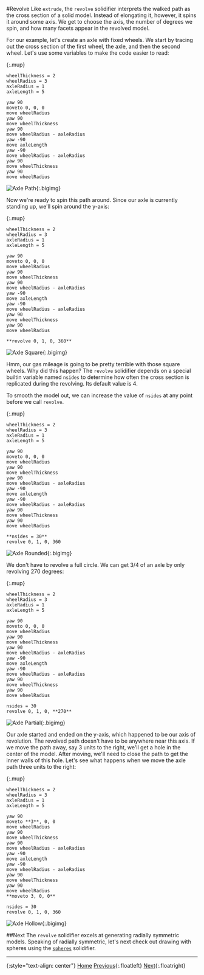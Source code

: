 #Revolve
Like `extrude`, the `revolve` solidifier interprets the walked path as the cross section of a solid model. Instead of elongating it, however, it spins it around some axis. We get to choose the axis, the number of degrees we spin, and how many facets appear in the revolved model.

For our example, let's create an axle with fixed wheels. We start by tracing out the cross section of the first wheel, the axle, and then the second wheel. Let's use some variables to make the code easier to read:

{:.mup}
~~~
wheelThickness = 2
wheelRadius = 3
axleRadius = 1
axleLength = 5

yaw 90
moveto 0, 0, 0
move wheelRadius
yaw 90
move wheelThickness
yaw 90
move wheelRadius - axleRadius
yaw -90
move axleLength
yaw -90
move wheelRadius - axleRadius
yaw 90
move wheelThickness
yaw 90
move wheelRadius
~~~

![Axle Path](images/axle_path.png){:.bigimg}

Now we're ready to spin this path around. Since our axle is currently standing up, we'll spin around the y-axis:

{:.mup}
~~~
wheelThickness = 2
wheelRadius = 3
axleRadius = 1
axleLength = 5

yaw 90
moveto 0, 0, 0
move wheelRadius
yaw 90
move wheelThickness
yaw 90
move wheelRadius - axleRadius
yaw -90
move axleLength
yaw -90
move wheelRadius - axleRadius
yaw 90
move wheelThickness
yaw 90
move wheelRadius

**revolve 0, 1, 0, 360**
~~~

![Axle Square](images/axle_square.png){:.bigimg}

Hmm, our gas mileage is going to be pretty terrible with those square wheels. Why did this happen? The `revolve` solidifier depends on a special builtin variable named `nsides` to determine how often the cross section is replicated during the revolving. Its default value is 4.

To smooth the model out, we can increase the value of `nsides` at any point before we call `revolve`.

{:.mup}
~~~
wheelThickness = 2
wheelRadius = 3
axleRadius = 1
axleLength = 5

yaw 90
moveto 0, 0, 0
move wheelRadius
yaw 90
move wheelThickness
yaw 90
move wheelRadius - axleRadius
yaw -90
move axleLength
yaw -90
move wheelRadius - axleRadius
yaw 90
move wheelThickness
yaw 90
move wheelRadius

**nsides = 30**
revolve 0, 1, 0, 360
~~~

![Axle Rounded](images/axle_rounded.png){:.bigimg}

We don't have to revolve a full circle. We can get 3/4 of an axle by only revolving 270 degrees:

{:.mup}
~~~
wheelThickness = 2
wheelRadius = 3
axleRadius = 1
axleLength = 5

yaw 90
moveto 0, 0, 0
move wheelRadius
yaw 90
move wheelThickness
yaw 90
move wheelRadius - axleRadius
yaw -90
move axleLength
yaw -90
move wheelRadius - axleRadius
yaw 90
move wheelThickness
yaw 90
move wheelRadius

nsides = 30
revolve 0, 1, 0, **270**
~~~

![Axle Partial](images/axle_partial.png){:.bigimg}

Our axle started and ended on the y-axis, which happened to be our axis of revolution. The revolved path doesn't have to be anywhere near this axis. If we move the path away, say 3 units to the right, we'll get a hole in the center of the model. After moving, we'll need to close the path to get the inner walls of this hole. Let's see what happens when we move the axle path three units to the right:

{:.mup}
~~~
wheelThickness = 2
wheelRadius = 3
axleRadius = 1
axleLength = 5

yaw 90
moveto **3**, 0, 0
move wheelRadius
yaw 90
move wheelThickness
yaw 90
move wheelRadius - axleRadius
yaw -90
move axleLength
yaw -90
move wheelRadius - axleRadius
yaw 90
move wheelThickness
yaw 90
move wheelRadius
**moveto 3, 0, 0**

nsides = 30
revolve 0, 1, 0, 360
~~~

![Axle Hollow](images/axle_hollow.png){:.bigimg}

##Next
The `revolve` solidifier excels at generating radially symmetric models. Speaking of radially symmetric, let's next check out drawing with spheres using the [`spheres`](spheres.html) solidifier.

----------------------------------------------------------------------------------

{:style="text-align: center"}
[Home](introduction.html)
[Previous](extrude.html){:.floatleft}
[Next](spheres.html){:.floatright}
